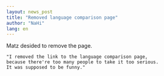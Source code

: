 ```yaml
---
layout: news_post
title: "Removed language comparison page"
author: "NaHi"
lang: en
---
```


Matz desided to remove the page.



    
    "I removed the link to the language comparison page,
    because there're too many people to take it too serious.
    It was supposed to be funny." 

